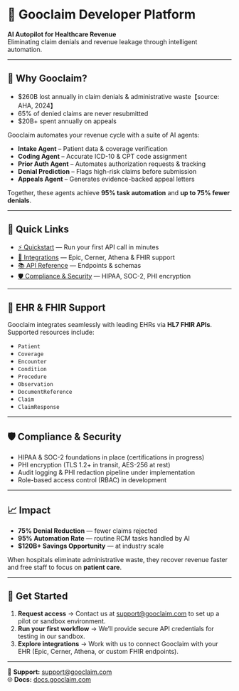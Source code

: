 # 🧠 Gooclaim Developer Platform
**AI Autopilot for Healthcare Revenue**  
Eliminating claim denials and revenue leakage through intelligent automation.

---

## 🚀 Why Gooclaim?
- $260B lost annually in claim denials & administrative waste【source: AHA, 2024】  
- 65% of denied claims are never resubmitted  
- $20B+ spent annually on appeals  

Gooclaim automates your revenue cycle with a suite of AI agents:  
- **Intake Agent** – Patient data & coverage verification  
- **Coding Agent** – Accurate ICD-10 & CPT code assignment  
- **Prior Auth Agent** – Automates authorization requests & tracking  
- **Denial Prediction** – Flags high-risk claims before submission  
- **Appeals Agent** – Generates evidence-backed appeal letters  

Together, these agents achieve **95% task automation** and **up to 75% fewer denials**.

---

## 🔗 Quick Links
- [⚡ Quickstart](./quickstart.md) — Run your first API call in minutes  
- [🔗 Integrations](./integrations.md) — Epic, Cerner, Athena & FHIR support  
- [📚 API Reference](./api-reference.md) — Endpoints & schemas  
- [🛡️ Compliance & Security](./compliance.md) — HIPAA, SOC-2, PHI encryption  

---

## 🏥 EHR & FHIR Support
Gooclaim integrates seamlessly with leading EHRs via **HL7 FHIR APIs**.  
Supported resources include:
- `Patient`
- `Coverage`
- `Encounter`
- `Condition`
- `Procedure`
- `Observation`
- `DocumentReference`
- `Claim`
- `ClaimResponse`

---

## 🛡️ Compliance & Security
- HIPAA & SOC-2 foundations in place (certifications in progress)  
- PHI encryption (TLS 1.2+ in transit, AES-256 at rest)  
- Audit logging & PHI redaction pipeline under implementation  
- Role-based access control (RBAC) in development  

---

## 📈 Impact
- **75% Denial Reduction** — fewer claims rejected  
- **95% Automation Rate** — routine RCM tasks handled by AI  
- **$120B+ Savings Opportunity** — at industry scale  

When hospitals eliminate administrative waste, they recover revenue faster and free staff to focus on **patient care**.

---

## 🤝 Get Started
1. **Request access** → Contact us at support@gooclaim.com to set up a pilot or sandbox environment.  
2. **Run your first workflow** → We’ll provide secure API credentials for testing in our sandbox.  
3. **Explore integrations** → Work with us to connect Gooclaim with your EHR (Epic, Cerner, Athena, or custom FHIR endpoints).  

---

📧 **Support:** support@gooclaim.com  
🌐 **Docs:** [docs.gooclaim.com](https://docs.gooclaim.com)  
